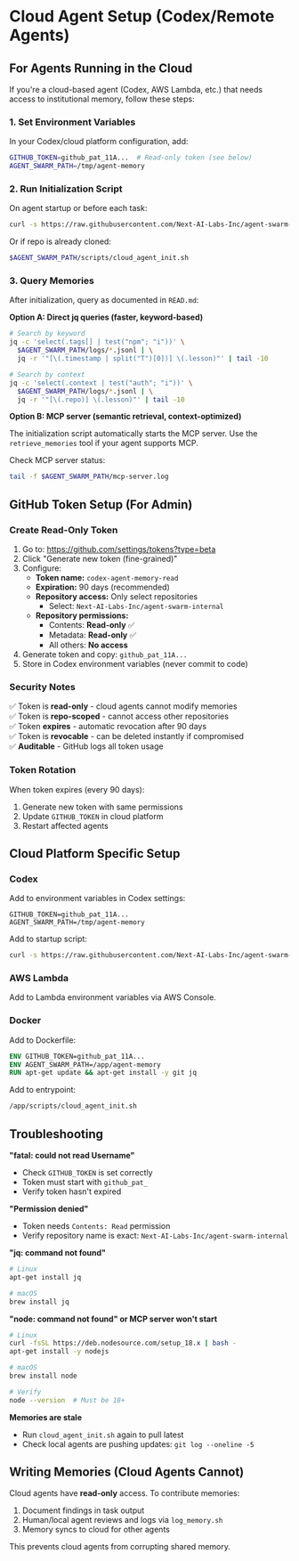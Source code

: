 # Cloud Agent Setup (Codex/Remote Agents)

## For Agents Running in the Cloud

If you're a cloud-based agent (Codex, AWS Lambda, etc.) that needs access to institutional memory, follow these steps:

### 1. Set Environment Variables

In your Codex/cloud platform configuration, add:

```bash
GITHUB_TOKEN=github_pat_11A...  # Read-only token (see below)
AGENT_SWARM_PATH=/tmp/agent-memory
```

### 2. Run Initialization Script

On agent startup or before each task:

```bash
curl -s https://raw.githubusercontent.com/Next-AI-Labs-Inc/agent-swarm-internal/master/scripts/cloud_agent_init.sh | bash
```

Or if repo is already cloned:

```bash
$AGENT_SWARM_PATH/scripts/cloud_agent_init.sh
```

### 3. Query Memories

After initialization, query as documented in `READ.md`:

**Option A: Direct jq queries (faster, keyword-based)**
```bash
# Search by keyword
jq -c 'select(.tags[] | test("npm"; "i"))' \
  $AGENT_SWARM_PATH/logs/*.jsonl | \
  jq -r '"[\(.timestamp | split("T")[0])] \(.lesson)"' | tail -10

# Search by context
jq -c 'select(.context | test("auth"; "i"))' \
  $AGENT_SWARM_PATH/logs/*.jsonl | \
  jq -r '"[\(.repo)] \(.lesson)"' | tail -10
```

**Option B: MCP server (semantic retrieval, context-optimized)**

The initialization script automatically starts the MCP server. Use the `retrieve_memories` tool if your agent supports MCP.

Check MCP server status:
```bash
tail -f $AGENT_SWARM_PATH/mcp-server.log
```

## GitHub Token Setup (For Admin)

### Create Read-Only Token

1. Go to: https://github.com/settings/tokens?type=beta
2. Click "Generate new token (fine-grained)"
3. Configure:
   - **Token name:** `codex-agent-memory-read`
   - **Expiration:** 90 days (recommended)
   - **Repository access:** Only select repositories
     - Select: `Next-AI-Labs-Inc/agent-swarm-internal`
   - **Repository permissions:**
     - Contents: **Read-only** ✅
     - Metadata: **Read-only** ✅
     - All others: **No access**
4. Generate token and copy: `github_pat_11A...`
5. Store in Codex environment variables (never commit to code)

### Security Notes

✅ Token is **read-only** - cloud agents cannot modify memories  
✅ Token is **repo-scoped** - cannot access other repositories  
✅ Token **expires** - automatic revocation after 90 days  
✅ Token is **revocable** - can be deleted instantly if compromised  
✅ **Auditable** - GitHub logs all token usage  

### Token Rotation

When token expires (every 90 days):
1. Generate new token with same permissions
2. Update `GITHUB_TOKEN` in cloud platform
3. Restart affected agents

## Cloud Platform Specific Setup

### Codex
Add to environment variables in Codex settings:
```
GITHUB_TOKEN=github_pat_11A...
AGENT_SWARM_PATH=/tmp/agent-memory
```

Add to startup script:
```bash
curl -s https://raw.githubusercontent.com/Next-AI-Labs-Inc/agent-swarm-internal/master/scripts/cloud_agent_init.sh | bash
```

### AWS Lambda
Add to Lambda environment variables via AWS Console.

### Docker
Add to Dockerfile:
```dockerfile
ENV GITHUB_TOKEN=github_pat_11A...
ENV AGENT_SWARM_PATH=/app/agent-memory
RUN apt-get update && apt-get install -y git jq
```

Add to entrypoint:
```bash
/app/scripts/cloud_agent_init.sh
```

## Troubleshooting

**"fatal: could not read Username"**
- Check `GITHUB_TOKEN` is set correctly
- Token must start with `github_pat_`
- Verify token hasn't expired

**"Permission denied"**
- Token needs `Contents: Read` permission
- Verify repository name is exact: `Next-AI-Labs-Inc/agent-swarm-internal`

**"jq: command not found"**
```bash
# Linux
apt-get install jq

# macOS
brew install jq
```

**"node: command not found" or MCP server won't start**
```bash
# Linux
curl -fsSL https://deb.nodesource.com/setup_18.x | bash -
apt-get install -y nodejs

# macOS
brew install node

# Verify
node --version  # Must be 18+
```

**Memories are stale**
- Run `cloud_agent_init.sh` again to pull latest
- Check local agents are pushing updates: `git log --oneline -5`

## Writing Memories (Cloud Agents Cannot)

Cloud agents have **read-only** access. To contribute memories:
1. Document findings in task output
2. Human/local agent reviews and logs via `log_memory.sh`
3. Memory syncs to cloud for other agents

This prevents cloud agents from corrupting shared memory.
